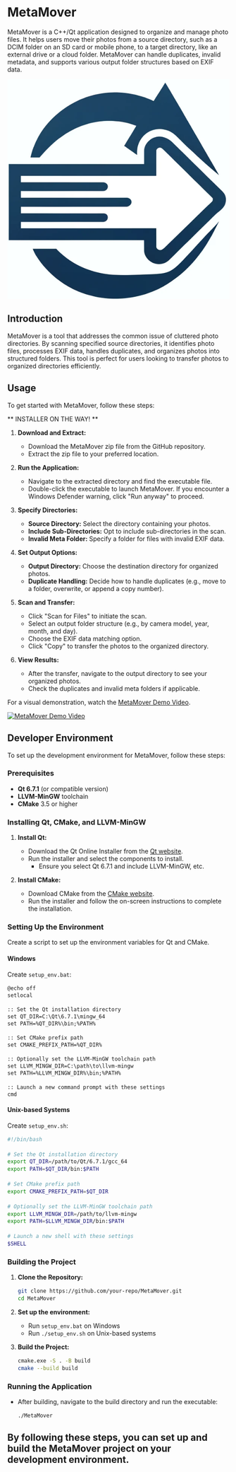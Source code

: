 
# MetaMover

MetaMover is a C++/Qt application designed to organize and manage photo files. It helps users move their photos from a source directory, such as a DCIM folder on an SD card or mobile phone, to a target directory, like an external drive or a cloud folder. MetaMover can handle duplicates, invalid metadata, and supports various output folder structures based on EXIF data.

![MetaMover GUI](https://github.com/AmelioratesDevelopment/MetaMover/blob/f66fc81ce95ea1c4e615ec38cc6d7294d4e383dd/media/MetaMoverIcon_White.png?raw=true)

## Introduction

MetaMover is a tool that addresses the common issue of cluttered photo directories. By scanning specified source directories, it identifies photo files, processes EXIF data, handles duplicates, and organizes photos into structured folders. This tool is perfect for users looking to transfer photos to organized directories efficiently.

## Usage

To get started with MetaMover, follow these steps:

** INSTALLER ON THE WAY! **

1. **Download and Extract:**
   - Download the MetaMover zip file from the GitHub repository.
   - Extract the zip file to your preferred location.

2. **Run the Application:**
   - Navigate to the extracted directory and find the executable file.
   - Double-click the executable to launch MetaMover. If you encounter a Windows Defender warning, click "Run anyway" to proceed.

3. **Specify Directories:**
   - **Source Directory:** Select the directory containing your photos.
   - **Include Sub-Directories:** Opt to include sub-directories in the scan.
   - **Invalid Meta Folder:** Specify a folder for files with invalid EXIF data.

4. **Set Output Options:**
   - **Output Directory:** Choose the destination directory for organized photos.
   - **Duplicate Handling:** Decide how to handle duplicates (e.g., move to a folder, overwrite, or append a copy number).

5. **Scan and Transfer:**
   - Click "Scan for Files" to initiate the scan.
   - Select an output folder structure (e.g., by camera model, year, month, and day).
   - Choose the EXIF data matching option.
   - Click "Copy" to transfer the photos to the organized directory.

6. **View Results:**
   - After the transfer, navigate to the output directory to see your organized photos.
   - Check the duplicates and invalid meta folders if applicable.

For a visual demonstration, watch the [MetaMover Demo Video](https://www.youtube.com/watch?v=PBt0Qy3pgyM).

[![MetaMover Demo Video](https://img.youtube.com/vi/PBt0Qy3pgyM/0.jpg)](https://www.youtube.com/watch?v=PBt0Qy3pgyM)

## Developer Environment

To set up the development environment for MetaMover, follow these steps:

### Prerequisites

- **Qt 6.7.1** (or compatible version)
- **LLVM-MinGW** toolchain
- **CMake** 3.5 or higher

### Installing Qt, CMake, and LLVM-MinGW

1. **Install Qt:**
   - Download the Qt Online Installer from the [Qt website](https://www.qt.io/download-qt-installer).
   - Run the installer and select the components to install.
     - Ensure you select Qt 6.7.1 and include LLVM-MinGW, etc.

2. **Install CMake:**
   - Download CMake from the [CMake website](https://cmake.org/download/).
   - Run the installer and follow the on-screen instructions to complete the installation.

### Setting Up the Environment

Create a script to set up the environment variables for Qt and CMake.

#### Windows

Create `setup_env.bat`:
```batch
@echo off
setlocal

:: Set the Qt installation directory
set QT_DIR=C:\Qt\6.7.1\mingw_64
set PATH=%QT_DIR%\bin;%PATH%

:: Set CMake prefix path
set CMAKE_PREFIX_PATH=%QT_DIR%

:: Optionally set the LLVM-MinGW toolchain path
set LLVM_MINGW_DIR=C:\path\to\llvm-mingw
set PATH=%LLVM_MINGW_DIR%\bin;%PATH%

:: Launch a new command prompt with these settings
cmd
```

#### Unix-based Systems

Create `setup_env.sh`:
```sh
#!/bin/bash

# Set the Qt installation directory
export QT_DIR=/path/to/Qt/6.7.1/gcc_64
export PATH=$QT_DIR/bin:$PATH

# Set CMake prefix path
export CMAKE_PREFIX_PATH=$QT_DIR

# Optionally set the LLVM-MinGW toolchain path
export LLVM_MINGW_DIR=/path/to/llvm-mingw
export PATH=$LLVM_MINGW_DIR/bin:$PATH

# Launch a new shell with these settings
$SHELL
```

### Building the Project

1. **Clone the Repository:**
   ```sh
   git clone https://github.com/your-repo/MetaMover.git
   cd MetaMover
   ```

2. **Set up the environment:**
   - Run `setup_env.bat` on Windows
   - Run `./setup_env.sh` on Unix-based systems

3. **Build the Project:**
   ```sh
   cmake.exe -S . -B build
   cmake --build build
   ```

### Running the Application
- After building, navigate to the build directory and run the executable:
  ```sh
  ./MetaMover
  ```

By following these steps, you can set up and build the MetaMover project on your development environment.
---
